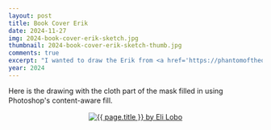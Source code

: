 ```yaml
---
layout: post
title: Book Cover Erik
date: 2024-11-27
img: 2024-book-cover-erik-sketch.jpg
thumbnail: 2024-book-cover-erik-sketch-thumb.jpg
comments: true
excerpt: "I wanted to draw the Erik from <a href='https://phantomoftheopera.fandom.com/wiki/The_Phantom_of_the_Opera?file=Cover.jpg' target='_blank'>the original cover painted by André Castaigne</a> on <em>The Phantom of the Opera</em> by Gaston Leroux with some changes, mainly his hat and his mask, to match the text a little closer. I prefer a smiling Erik over the more melancholy depictions. I referenced my own hand. Unfortunately, the hat I drew originally was more accurate before I turned it into a fedora. It turns out that fedoras weren't invented until 1890, a few years after the events in the book. So, his hat actually probably looked more like <a href='https://villains.fandom.com/wiki/The_Phantom_of_the_Opera_(1989_film)?file=Phantom89.jpg' target='_blank'>Robert Englund's Phantom</a> in the 1989 movie or the hat in <a href='https://a.ltrbxd.com/resized/sm/upload/mx/jg/tz/ni/v-for-vendetta-1200-1200-675-675-crop-000000.jpg' target='_blank'>V for Vendetta</a>."
year: 2024
---
```


<p style="text-align:left;line-height: 135%;" class="description">
Here is the drawing with the cloth part of the mask filled in using Photoshop's content-aware fill.
</p>

 <div uk-lightbox="animation: fade">
     <p style="text-align:center;line-height: 135%;">
	     <a href="/art/img/2024-book-cover-erik-sketch-filled.jpg" data-caption="{{ page.title }} by Eli Lobo, {{ page.date | date: '%B %Y' }}"><img src="/art/img/2024-book-cover-erik-sketch-filled.jpg" alt="{{ page.title }} by Eli Lobo" class="displayArt"></a></p>
 </div>   
